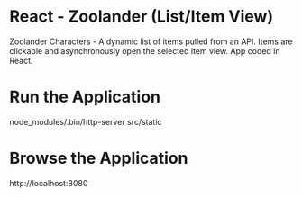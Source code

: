 # React - Zoolander (List/Item View)

Zoolander Characters - A dynamic list of items pulled from an API. Items are clickable and asynchronously open the selected item view. App coded in React.

# Run the Application

node_modules/.bin/http-server src/static

# Browse the Application

http://localhost:8080
